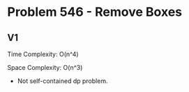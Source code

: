 # Problem 546 - Remove Boxes

## V1

Time Complexity: O(n^4)

Space Complexity: O(n^3)

- Not self-contained dp problem.
